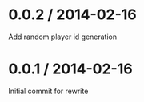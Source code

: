 0.0.2 / 2014-02-16 
==================

Add random player id generation


0.0.1 / 2014-02-16 
==================

Initial commit for rewrite

